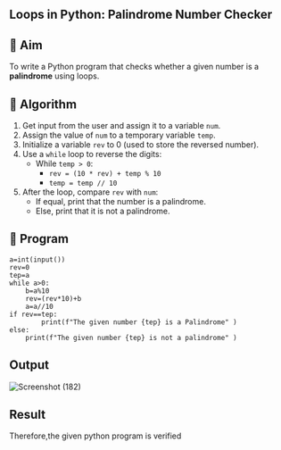 ## Loops in Python: Palindrome Number Checker

## 🎯 Aim
To write a Python program that checks whether a given number is a **palindrome** using loops.

## 🧠 Algorithm
1. Get input from the user and assign it to a variable `num`.
2. Assign the value of `num` to a temporary variable `temp`.
3. Initialize a variable `rev` to 0 (used to store the reversed number).
4. Use a `while` loop to reverse the digits:
   - While `temp > 0`:
     - `rev = (10 * rev) + temp % 10`
     - `temp = temp // 10`
5. After the loop, compare `rev` with `num`:
   - If equal, print that the number is a palindrome.
   - Else, print that it is not a palindrome.

## 🧾 Program
~~~
a=int(input())
rev=0
tep=a
while a>0:
    b=a%10
    rev=(rev*10)+b
    a=a//10
if rev==tep:
        print(f"The given number {tep} is a Palindrome" )
else:
    print(f"The given number {tep} is not a palindrome" )

~~~
## Output
![Screenshot (182)](https://github.com/user-attachments/assets/13903d80-c971-4150-9ac5-f168cb943871)


## Result
Therefore,the given python program is verified
